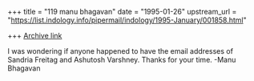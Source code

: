 +++
title = "119 manu bhagavan"
date = "1995-01-26"
upstream_url = "https://list.indology.info/pipermail/indology/1995-January/001858.html"

+++
[Archive link](https://list.indology.info/pipermail/indology/1995-January/001858.html)

I was wondering if anyone happened to have the email addresses of Sandria 
Freitag and Ashutosh Varshney. Thanks for your time.
-Manu Bhagavan








